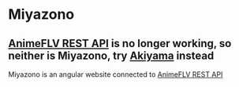 # Miyazono

## [AnimeFLV REST API](https://github.com/ChrisMichaelPerezSantiago/animeflv) is no longer working, so neither is Miyazono, try [Akiyama](https://github.com/Fmaldonado6/Akiyama) instead 

Miyazono is an angular website connected to [AnimeFLV REST API](https://github.com/ChrisMichaelPerezSantiago/animeflv)

